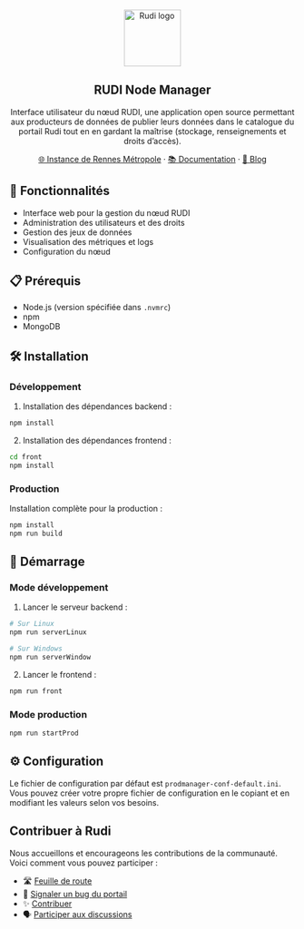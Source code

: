 <br>
<p align="center">
  <a href="https://rudi.rennesmetropole.fr/">
  <img src="https://blog.rudi.bzh/wp-content/uploads/2020/11/logo_bleu_orange.svg" width=100px alt="Rudi logo" />  </a>
</p>

<h2 align="center" >RUDI Node Manager</h3>
<p align="center">Interface utilisateur du nœud RUDI, une application open source permettant aux producteurs de données de publier leurs données dans le catalogue du portail Rudi tout en en gardant la maîtrise (stockage, renseignements et droits d’accès).</p>

<p align="center"><a href="https://rudi.rennesmetropole.fr/">🌐 Instance de Rennes Métropole</a> · <a href="doc.rudi.bzh">📚 Documentation</a> ·  <a href="https://blog.rudi.bzh/">📰 Blog</a><p>


## 🚀 Fonctionnalités

- Interface web pour la gestion du nœud RUDI
- Administration des utilisateurs et des droits
- Gestion des jeux de données
- Visualisation des métriques et logs
- Configuration du nœud

## 📋 Prérequis

- Node.js (version spécifiée dans `.nvmrc`)
- npm
- MongoDB

## 🛠 Installation

### Développement

1. Installation des dépendances backend :
```bash
npm install
```

2. Installation des dépendances frontend :
```bash
cd front
npm install
```

### Production

Installation complète pour la production :
```bash
npm install
npm run build
```

## 🚦 Démarrage

### Mode développement

1. Lancer le serveur backend :
```bash
# Sur Linux
npm run serverLinux

# Sur Windows
npm run serverWindow
```

2. Lancer le frontend :
```bash
npm run front
```

### Mode production

```bash
npm run startProd
```

## ⚙️ Configuration

Le fichier de configuration par défaut est `prodmanager-conf-default.ini`. Vous pouvez créer votre propre fichier de configuration en le copiant et en modifiant les valeurs selon vos besoins.


## Contribuer à Rudi

Nous accueillons et encourageons les contributions de la communauté. Voici comment vous pouvez participer :
- 🛣️ [Feuille de route](https://github.com/orgs/rudi-platform/projects/2)
- 🐞 [Signaler un bug du portail](https://github.com/rudi-platform/rudi-node-manager/issues)
- ✨ [Contribuer](https://github.com/rudi-platform/.github/blob/main/CONTRIBUTING.md)
- 🗣️ [Participer aux discussions](https://github.com/orgs/rudi-platform/discussions)

